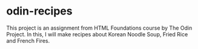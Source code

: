 # odin-recipes
This project is an assignment from HTML Foundations course by The Odin Project.
In this, I will make recipes about Korean Noodle Soup, Fried Rice and French Fires.